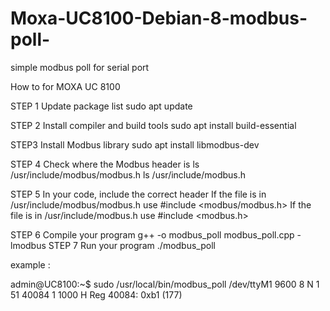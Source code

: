 # Moxa-UC8100-Debian-8-modbus-poll-
simple modbus poll for serial port 




How to for MOXA UC 8100 

STEP 1
Update package list
sudo apt update



STEP 2 
Install compiler and build tools
sudo apt install build-essential

STEP3 
Install Modbus library
sudo apt install libmodbus-dev


STEP 4
Check where the Modbus header is
ls /usr/include/modbus/modbus.h
ls /usr/include/modbus.h


STEP 5
In your code, include the correct header
If the file is in /usr/include/modbus/modbus.h use #include <modbus/modbus.h>
If the file is in /usr/include/modbus.h use #include <modbus.h>


STEP 6
Compile your program
g++ -o modbus_poll modbus_poll.cpp -lmodbus
STEP 7 
Run your program
./modbus_poll


example :

admin@UC8100:~$ sudo /usr/local/bin/modbus_poll /dev/ttyM1 9600 8 N 1 51  40084 1 1000 H
Reg 40084: 0xb1 (177)
